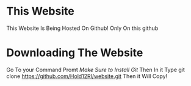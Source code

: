 # This Website
This Website Is Being Hosted On Github! Only On this github
# Downloading The Website
Go To your Command Promt
*Make Sure to Install Git*
Then In it Type git clone https://github.com/Hold12Rl/website.git
Then it Will Copy!
